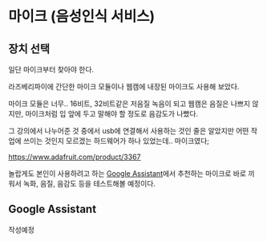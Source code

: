 # 마이크 (음성인식 서비스)

## 장치 선택

일단 마이크부터 찾아야 한다.

라즈베리파이에 간단한 마이크 모듈이나 웹캠에 내장된 마이크도 사용해 보았다.

 마이크 모듈은 너무.. 16비트, 32비트같은 저음질 녹음이 되고 웹캠은 음질은 나쁘지 않지만, 마이크처럼 입 앞에 두고 말해야 할 정도로 음감도가 나빴다.

그 강의에서 나누어준 것 중에서 usb에 연결해서 사용하는 것인 줄은 알았지만 어떤 작업에 쓰이는 것인지 모르겠는 하드웨어가 하나 있었는데.. 마이크였다;

https://www.adafruit.com/product/3367

놀랍게도 본인이 사용하려고 하는 [Google Assistant](https://developers.google.com/assistant/sdk/guides/service/python)에서 추천하는 마이크로 바로 끼워서 녹화, 음질, 음감도 등을 테스트해볼 예정이다.

## Google Assistant

작성예정